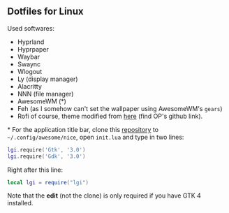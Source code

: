 ## Dotfiles for Linux

Used softwares:
* Hyprland
* Hyprpaper
* Waybar
* Swaync
* Wlogout
* Ly (display manager)
* Alacritty
* NNN (file manager)
* AwesomeWM (*)
* Feh (as I somehow can't set the wallpaper using AwesomeWM's `gears`)
* Rofi of course, theme modified from [here](https://www.reddit.com/r/unixporn/comments/18ktjh1/hyprland_asahilinux_made_my_mac_an_ultimate_dev/) (find OP's github link).

\* For the application title bar, clone this [repository](https://github.com/mut-ex/awesome-wm-nice) to `~/.config/awesome/nice`, open `init.lua` and type in two lines:

```lua
lgi.require('Gtk', '3.0')
lgi.require('Gdk', '3.0')
```

Right after this line:
```lua
local lgi = require("lgi")
```

Note that the **edit** (not the clone) is only required if you have GTK 4 installed.
